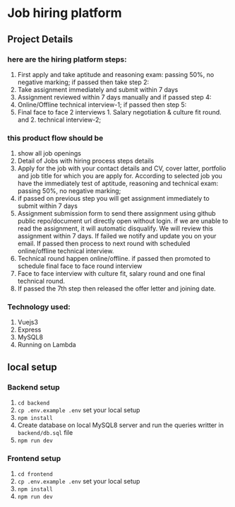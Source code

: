 # Job hiring platform

## Project Details

### here are the hiring platform steps:

1. First apply and take aptitude and reasoning exam: passing 50%, no negative marking; if passed then take step 2:
2. Take assignment immediately and submit within 7 days
3. Assignment reviewed within 7 days manually and if passed step 4:
4. Online/Offline technical interview-1; if passed then step 5:
5. Final face to face 2 interviews 1. Salary negotiation & culture fit round. and 2. technical interview-2;

### this product flow should be

1. show all job openings
2. Detail of Jobs with hiring process steps details
3. Apply for the job with your contact details and CV, cover latter, portfolio and job title for which you are apply for. According to selected job you have the immediately test of aptitude, reasoning and technical exam: passing 50%, no negative marking;
4. if passed on previous step you will get assignment immediately to submit within 7 days
5. Assignment submission form to send there assignment using github public repo/document url directly open without login. if we are unable to read the assignment, it will automatic disqualify. We will review this assignment within 7 days. If failed we notify and update you on your email. If passed then process to next round with scheduled online/offline technical interview.
6. Technical round happen online/offline. if passed then promoted to schedule final face to face round interview
7. Face to face interview with culture fit, salary round and one final technical round.
8. If passed the 7th step then released the offer letter and joining date.

### Technology used:

1. Vuejs3
2. Express
3. MySQL8
4. Running on Lambda

## local setup

### Backend setup

1. `cd backend`
2. `cp .env.example .env` set your local setup
3. `npm install`
4. Create database on local MySQL8 server and run the queries writter in `backend/db.sql` file
5. `npm run dev`

### Frontend setup

1. `cd frontend`
2. `cp .env.example .env` set your local setup
3. `npm install`
4. `npm run dev`
